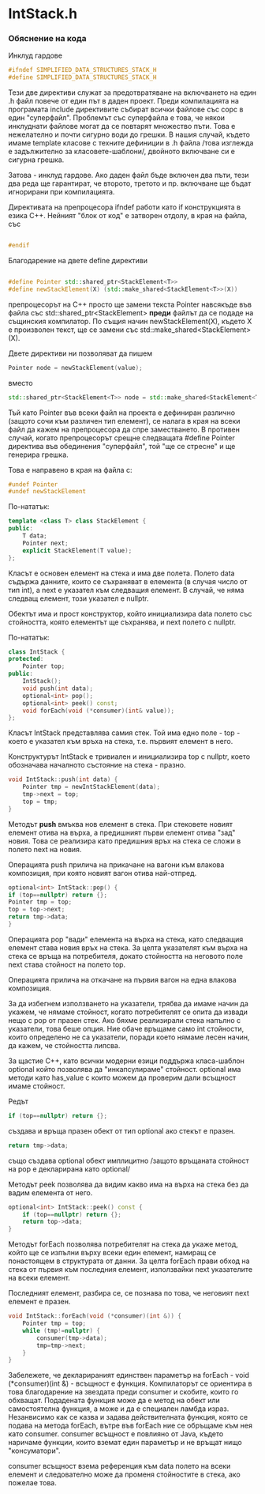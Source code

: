 # IntStack.h

### Обяснение на кода

Инклуд гардове
```c++
#ifndef SIMPLIFIED_DATA_STRUCTURES_STACK_H
#define SIMPLIFIED_DATA_STRUCTURES_STACK_H
```

Тези две директиви служат за предотвратяване на включването на един .h файл повече от един път в даден проект.
Преди компилацията на програмата include директивите събират всички файлове със сорс в един "суперфайл". Проблемът със
суперфайла е това, че някои инклуднати файлове могат да се повтарят множество пъти.
Това е нежелателно и почти сигурно води до грешки. В нашия случай, където имаме template класове с техните дефиниции
в .h файла /това изглежда е задължително за класовете-шаблони/, двойното включване си е сигурна грешка.

Затова - инклуд гардове. Ако даден файл бъде включен два пъти, тези два реда ще гарантират, че второто, третото и пр.
включване ще бъдат игнорирани при компилацията.

Директивата на препроцесора ifndef работи като if конструкцията в езика C++. Нейният "блок от код" е затворен отдолу,
в края на файла, със

```c++

#endif

```

Благодарение на двете define директиви

```c++

#define Pointer std::shared_ptr<StackElement<T>>
#define newStackElement(X) (std::make_shared<StackElement<T>>(X))

```

препроцесорът на C++ просто ще замени текста Pointer навсякъде във
файла със std::shared_ptr<StackElement<T>> **преди** файлът да се подаде на същинския компилатор.
По същия начин newStackElement(X), където X е произволен текст, ще се замени със std::make_shared<StackElement<T>>(X).

Двете директиви ни позволяват да пишем
```c++
Pointer node = newStackElement(value);
```
вместо

```c++
std::shared_ptr<StackElement<T>> node = std::make_shared<StackElement<T>>(value);
```

Тъй като Pointer във всеки файл на проекта е дефиниран различно (защото сочи към различен тип елемент),
се налага в края на всеки файл да кажем на препроцесора да спре заместването. В противен случай, когато препроцесорът
срещне следващата #define Pointer директива във обединения "суперфайл", той "ще се стресне" и ще генерира грешка.

Това е направено в края на файла с:

```c++
#undef Pointer
#undef newStackElement
```

По-нататък:

```c++
template <class T> class StackElement {
public:
    T data;
    Pointer next;
    explicit StackElement(T value);
};
```

Класът е основен елемент на стека и има две полета. Полето data съдържа данните, които се съхраняват в елемента (в случая
число от тип int), а next е указател към следващия елемент. В случай, че няма следващ елемент, този указател е nullptr.

Обектът има и прост конструктор, който инициализира data полето със стойността, която елементът ще съхранява, и next полето
с nullptr.

По-нататък:

```c++
class IntStack {
protected:
    Pointer top;
public:
    IntStack();
    void push(int data);
    optional<int> pop();
    optional<int> peek() const;
    void forEach(void (*consumer)(int& value));
};
```

Класът IntStack представлява самия стек. Той има едно поле - top - което е указател към връха на стека, т.е. първият елемент в него.

Конструктурът IntStack е тривиален и инициализира top с nullptr, което обозначава началното състояние на стека - празно.

```c++
void IntStack::push(int data) {
    Pointer tmp = newIntStackElement(data);
    tmp->next = top;
    top = tmp;
}
```

Методът **push** вмъква нов елемент в стека. При стековете новият елемент отива на върха, а предишният първи елемент отива "зад" новия.
Това се реализира като предишния връх на стека се сложи в полето next на новия.

Операцията push прилича на прикачане на вагони към влакова композиция, при която новият вагон отива най-отпред.

```c++
optional<int> IntStack::pop() {
if (top==nullptr) return {};
Pointer tmp = top;
top = top->next;
return tmp->data;
}
```

Операцията pop "вади" елемента на върха на стека, като следващия елемент става новия връх на стека. За целта указателят
към върха на стека се връща на потребителя, докато стойността на неговото поле next става стойност на полето top.

Операцията прилича на откачане на първия вагон на една влакова композиция.

За да избегнем използването на указатели, трябва да имаме начин да укажем, че нямаме стойност, когато потребителят се опита
да извади нещо с pop от празен стек. Ако бяхме реализирали стека напълно с указатели, това беше опция.
Ние обаче връщаме само int стойности, които определено не са указатели, поради което нямаме лесен начин, да кажем,
че стойността липсва.

За щастие C++, като всички модерни езици поддържа класа-шаблон optional който позволява да "инкапсулираме" стойност.
optional има методи като has_value с които можем да проверим дали всъщност имаме стойност.

Редът
```c++
if (top==nullptr) return {};
```
създава и връща празен обект от тип optional ако стекът е празен.

```c++
return tmp->data;
```

също създава optional обект имплицитно /защото връщаната стойност на pop е декларирана като optional/


Методът peek позволява да видим какво има на върха на стека без да вадим елемента от него.
```c++
optional<int> IntStack::peek() const {
    if (top==nullptr) return {};
    return top->data;
}
```

Методът forEach позволява потребителят на стека да укаже метод, който ще се изпълни върху всеки един елемент,
намиращ се понастоящем в структурата от данни. За целта forEach прави обход на стека от първия към последния
елемент, използвайки next указателите на всеки елемент.

Последният елемент, разбира се, се познава по това, че неговият next елемент е празен.

```c++
void IntStack::forEach(void (*consumer)(int &)) {
    Pointer tmp = top;
    while (tmp!=nullptr) {
        consumer(tmp->data);
        tmp=tmp->next;
    }
}
```

Забележете, че декларираният единствен параметър на forEach - void (*consumer)(int &) - всъщност е функция. Компилаторът
се ориентира в това благодарение на звездата преди consumer и скобите, които го обхващат. Подадената функция може да е
метод на обект или самостоятелна функция, а може и да е специален ламбда израз. Незанвисимо как се казва и задава
действителната функция, която се подава на метода forEach, вътре във forEach ние се обръщаме към нея като consumer.
consumer всъщност е повлияно от Java, където наричаме функции, които вземат един параметър и не връщат нищо "консуматори".

consumer всъщност взема референция към data полето на всеки елемент и следователно може да променя стойностите в стека,
ако пожелае това.

